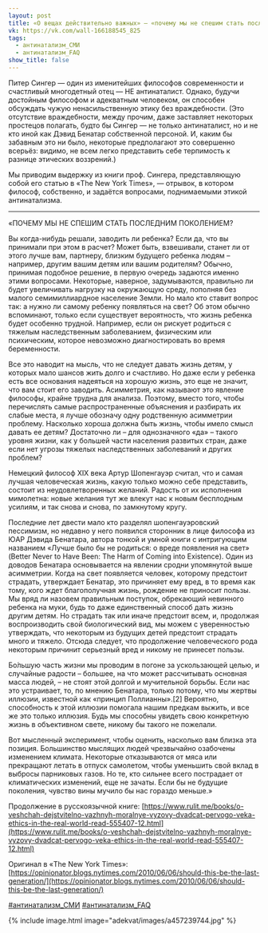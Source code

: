 ```yaml
---
layout: post
title: «О вещах действительно важных» — «почему мы не спешим стать последним поколением?»
vk: https://vk.com/wall-166188545_825
tags:
  - антинатализм_СМИ
  - антинатализм_FAQ
show_title: false
---
```

Питер Сингер — один из именитейших философов современности и счастливый многодетный отец — НЕ антинаталист. Однако, будучи достойным философом и адекватным человеком, он способен обсуждать чужую ненасильственную этику без враждебности. (Это отсутствие враждебности, между прочим, даже заставляет некоторых простецов полагать, будто бы Сингер — не только антинаталист, но и не кто иной как Дэвид Бенатар собственной персоной. И, каким бы забавным это ни было, некоторые предполагают это совершенно всерьёз: видимо, не всем легко представить себе терпимость к разнице этических воззрений.)

Мы приводим выдержку из книги проф. Сингера, представляющую собой его статью в «The New York Times», — отрывок, в котором философ, собственно, и задаётся вопросами, поднимаемыми этикой антинатализма.

---

«ПОЧЕМУ МЫ НЕ СПЕШИМ СТАТЬ ПОСЛЕДНИМ ПОКОЛЕНИЕМ?

Вы когда-нибудь решали, заводить ли ребенка? Если да, что вы принимали при этом в расчет? Может быть, взвешивали, станет ли от этого лучше вам, партнеру, близким будущего ребенка людям – например, другим вашим детям или вашим родителям? Обычно, принимая подобное решение, в первую очередь задаются именно этими вопросами. Некоторые, наверное, задумываются, правильно ли будет увеличивать нагрузку на окружающую среду, пополняя без малого семимиллиардное население Земли. Но мало кто ставит вопрос так: а нужно ли самому ребенку появляться на свет? Об этом обычно вспоминают, только если существует вероятность, что жизнь ребенка будет особенно трудной. Например, если он рискует родиться с тяжелым наследственным заболеванием, физическим или психическим, которое невозможно диагностировать во время беременности.

Все это наводит на мысль, что не следует давать жизнь детям, у которых мало шансов жить долго и счастливо. Но даже если у ребенка есть все основания надеяться на хорошую жизнь, это еще не значит, что вам стоит его заводить. Асимметрия, как называют это явление философы, крайне трудна для анализа. Поэтому, вместо того, чтобы перечислять самые распространенные объяснения и разбирать их слабые места, я лучше обозначу одну родственную асимметрии проблему. Насколько хороша должна быть жизнь, чтобы имело смысл давать ее детям? Достаточно ли – для однозначного «да» – такого уровня жизни, как у большей части населения развитых стран, даже если нет угрозы тяжелых наследственных заболеваний и других проблем?

Немецкий философ XIX века Артур Шопенгауэр считал, что и самая лучшая человеческая жизнь, какую только можно себе представить, состоит из неудовлетворенных желаний. Радость от их исполнения мимолетна: новые желания тут же влекут нас к новым бесплодным усилиям, и так снова и снова, по замкнутому кругу.

Последние лет двести мало кто разделял шопенгауэровский пессимизм, но недавно у него появился сторонник в лице философа из ЮАР Дэвида Бенатара, автора тонкой и умной книги с интригующим названием «Лучше было бы не родиться: о вреде появления на свет» (Better Never to Have Been: The Harm of Coming into Existence). Один из доводов Бенатара основывается на явлении сродни упомянутой выше асимметрии. Когда на свет появляется человек, которому предстоит страдать, утверждает Бенатар, это причиняет ему вред, в то время как тому, кого ждет благополучная жизнь, рождение не приносит пользы. Мы вряд ли назовем правильным поступок, обрекающий невинного ребенка на муки, будь то даже единственный способ дать жизнь другим детям. Но страдать так или иначе предстоит всем, и, продолжая воспроизводить свой биологический вид, мы можем с уверенностью утверждать, что некоторым из будущих детей предстоит страдать много и тяжело. Отсюда следует, что продолжение человеческого рода некоторым причинит серьезный вред и никому не принесет пользы.

Бо́льшую часть жизни мы проводим в погоне за ускользающей целью, и случайные радости – большее, на что может рассчитывать основная масса людей, – не стоят этой долгой и мучительной борьбы. Если нас это устраивает, то, по мнению Бенатара, только потому, что мы жертвы иллюзии, известной как «принцип Поллианны».\[2\] Вероятно, способность к этой иллюзии помогала нашим предкам выжить, и все же это только иллюзия. Будь мы способны увидеть свою конкретную жизнь в объективном свете, никому бы такого не пожелали.

Вот мысленный эксперимент, чтобы оценить, насколько вам близка эта позиция. Большинство мыслящих людей чрезвычайно озабочены изменением климата. Некоторые отказываются от мяса или прекращают летать в отпуск самолетом, чтобы уменьшить свой вклад в выбросы парниковых газов. Но те, кто сильнее всего пострадает от климатических изменений, еще не зачаты. Если бы не будущие поколения, чувство вины мучило бы нас гораздо меньше.»

Продолжение в русскоязычной книге: 
[https://www.rulit.me/books/o-veshchah-dejstvitelno-vazhnyh-moralnye-vyzovy-dvadcat-pervogo-veka-ethics-in-the-real-world-read-555407-12.html](https://www.rulit.me/books/o-veshchah-dejstvitelno-vazhnyh-moralnye-vyzovy-dvadcat-pervogo-veka-ethics-in-the-real-world-read-555407-12.html)

Оригинал в «The New York Times»: 
[https://opinionator.blogs.nytimes.com/2010/06/06/should-this-be-the-last-generation/](https://opinionator.blogs.nytimes.com/2010/06/06/should-this-be-the-last-generation/)

[#антинатализм_СМИ](poisk.html#антинатализм_СМИ)
[#антинатализм_FAQ](poisk.html#антинатализм_FAQ)

{% include image.html image="adekvat/images/a457239744.jpg" %}